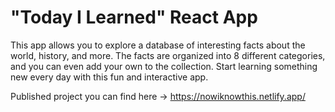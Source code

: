 # "Today I Learned" React App

This app allows you to explore a database of interesting facts about the world, history, and more. The facts are organized into 8 different categories, and you can even add your own to the collection. Start learning something new every day with this fun and interactive app.

Published project you can find here -> https://nowiknowthis.netlify.app/
